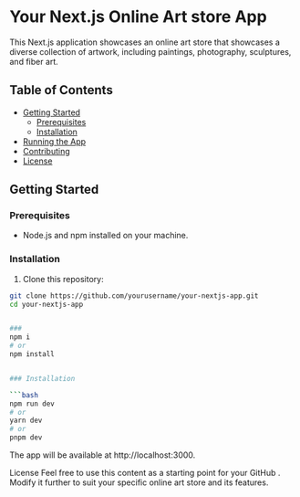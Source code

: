 # Your Next.js Online Art store App

This Next.js application showcases an online art store that showcases a diverse collection of artwork, including paintings, photography, sculptures, and fiber art.

## Table of Contents

- [Getting Started](#getting-started)
  - [Prerequisites](#prerequisites)
  - [Installation](#installation)
- [Running the App](#running-the-app)
- [Contributing](#contributing)
- [License](#license)

## Getting Started

### Prerequisites

- Node.js and npm installed on your machine.

### Installation

1. Clone this repository:

```bash
git clone https://github.com/yourusername/your-nextjs-app.git
cd your-nextjs-app


###
npm i
# or
npm install


### Installation

```bash
npm run dev
# or
yarn dev
# or
pnpm dev
```

The app will be available at http://localhost:3000.


License
Feel free to use this content as a starting point for your GitHub . Modify it further to suit your specific online art store and its features.

